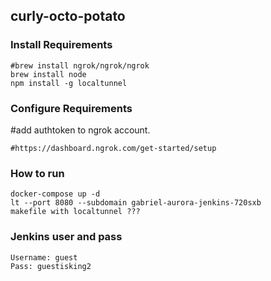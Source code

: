 ## curly-octo-potato
### Install Requirements
```
#brew install ngrok/ngrok/ngrok
brew install node
npm install -g localtunnel
```
### Configure Requirements
#add authtoken to ngrok account.
```
#https://dashboard.ngrok.com/get-started/setup
```
### How to run
```
docker-compose up -d
lt --port 8080 --subdomain gabriel-aurora-jenkins-720sxb
makefile with localtunnel ???
```
### Jenkins user and pass
```
Username: guest
Pass: guestisking2
```
